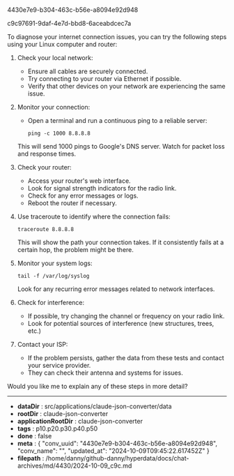 # 

4430e7e9-b304-463c-b56e-a8094e92d948

c9c97691-9daf-4e7d-bbd8-6aceabdcec7a

 To diagnose your internet connection issues, you can try the following steps using your Linux computer and router:

1. Check your local network:
   - Ensure all cables are securely connected.
   - Try connecting to your router via Ethernet if possible.
   - Verify that other devices on your network are experiencing the same issue.

2. Monitor your connection:
   - Open a terminal and run a continuous ping to a reliable server:
     ```
     ping -c 1000 8.8.8.8
     ```
   This will send 1000 pings to Google's DNS server. Watch for packet loss and response times.

3. Check your router:
   - Access your router's web interface.
   - Look for signal strength indicators for the radio link.
   - Check for any error messages or logs.
   - Reboot the router if necessary.

4. Use traceroute to identify where the connection fails:
   ```
   traceroute 8.8.8.8
   ```
   This will show the path your connection takes. If it consistently fails at a certain hop, the problem might be there.

5. Monitor your system logs:
   ```
   tail -f /var/log/syslog
   ```
   Look for any recurring error messages related to network interfaces.

6. Check for interference:
   - If possible, try changing the channel or frequency on your radio link.
   - Look for potential sources of interference (new structures, trees, etc.)

7. Contact your ISP:
   - If the problem persists, gather the data from these tests and contact your service provider.
   - They can check their antenna and systems for issues.

Would you like me to explain any of these steps in more detail?

---

* **dataDir** : src/applications/claude-json-converter/data
* **rootDir** : claude-json-converter
* **applicationRootDir** : claude-json-converter
* **tags** : p10.p20.p30.p40.p50
* **done** : false
* **meta** : {
  "conv_uuid": "4430e7e9-b304-463c-b56e-a8094e92d948",
  "conv_name": "",
  "updated_at": "2024-10-09T09:45:22.617452Z"
}
* **filepath** : /home/danny/github-danny/hyperdata/docs/chat-archives/md/4430/2024-10-09_c9c.md